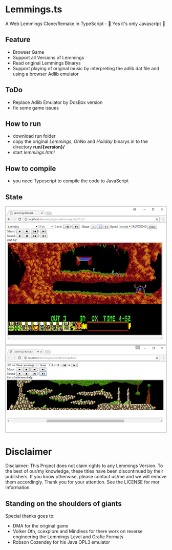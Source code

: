 # Lemmings.ts
A Web Lemmings Clone/Remake in TypeScript - 🎉 Yes it's only Javascript 🎉


## Feature
* Browser Game
* Support all Versions of Lemmings
* Read original Lemmings Binarys
* Support playing of original music by interpreting the adlib.dat file and using a browser Adlib emulator 

## ToDo
* Replace Adlib Emulator by DosBox version
* fix some game issues

## How to run
* download run folder
* copy the original *Lemmings*, *OhNo* and *Holiday* binarys in to the directory **run/{version}/**
* start *lemmings.html*

## How to compile
* you need Typescript to compile the code to JavaScript


## State
![demo1](docu/examples/demo_01.png "Demo 01")
![demo2](docu/examples/demo_02.png "Demo 02")

# Disclaimer
Disclaimer: This Project does not claim rights to any Lemmings Version. To the best of our/my knowledge, these titles have been discontinued by their publishers. If you know otherwise, please contact us/me and we will remove them accordingly. Thank you for your attention. See the LICENSE for mor information.

## Standing on the shoulders of giants
Special thanks goes to:
- DMA for the original game
- Volker Oth, ccexplore and Mindless for there work on reverse engineering the Lemmings Level and Grafic Formats
- Robson Cozendey for his Java OPL3 emulator
